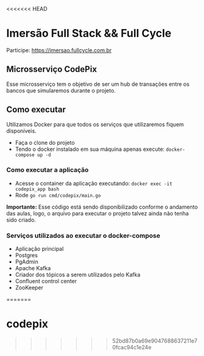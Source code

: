 <<<<<<< HEAD
# Imersão Full Stack && Full Cycle

Participe: https://imersao.fullcycle.com.br

## Microsserviço CodePix

Esse microsserviço tem o objetivo de ser um hub de transações entre os bancos que simularemos durante o projeto.

## Como executar

Utilizamos Docker para que todos os serviços que utilizaremos fiquem disponíveis.

- Faça o clone do projeto
- Tendo o docker instalado em sua máquina apenas execute:
`docker-compose up -d`

### Como executar a aplicação
- Acesse o container da aplicação executando: `docker exec -it codepix_app bash`
- Rode `go run cmd/codepix/main.go`

**Importante:** Esse código está sendo disponibilizado conforme o andamento das aulas, logo, o arquivo para executar o projeto talvez ainda não tenha sido criado.

### Serviços utilizados ao executar o docker-compose

- Aplicação principal
- Postgres
- PgAdmin
- Apache Kafka
- Criador dos tópicos a serem utilizados pelo Kafka
- Confluent control center
- ZooKeeper

 
=======
# codepix
>>>>>>> 52bd87b0a69e9047688637211e70fcac94c1e24e

